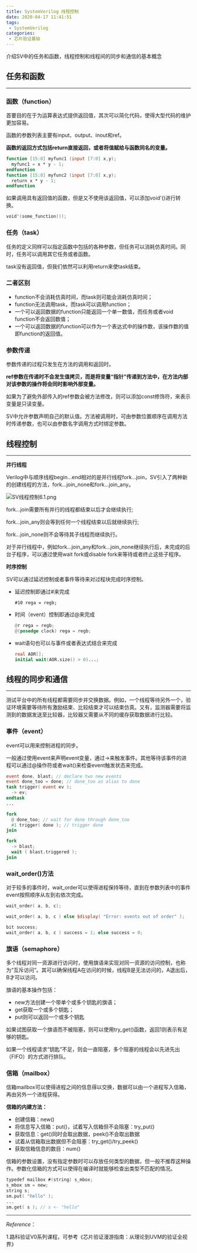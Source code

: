```yaml
---
title: SystemVerilog 线程控制
date: 2020-04-17 11:41:51
tags:
 - SystemVerilog
categories:
 - 芯片验证基础
---
```




介绍SV中的任务和函数，线程控制和线程间的同步和通信的基本概念

<!--more-->

## 任务和函数

-----

### 函数（function）

首要目的在于为运算表达式提供返回值，其次可以简化代码，使得大型代码的维护更加容易。

函数的参数列表主要有input、output、inout和ref。

**函数的返回方式包括return直接返回，或者将值赋给与函数同名的变量。**

```verilog
function [15:0] myfunc1 (input [7:0] x,y);
  myfunc1 = x * y - 1; 
endfunction
function [15:0] myfunc2 (input [7:0] x,y);
  return x * y - 1; 
endfunction
```

如果调用具有返回值的函数，但是又不使用该返回值，可以添加void'()进行转换。

```verilog
void'(some_function());
```

### 任务（task）

任务的定义同样可以指定函数中包括的各种参数，但任务可以消耗仿真时间。同时，任务可以调用其它任务或者函数。

task没有返回值，但我们依然可以利用return来使task结束。

### 二者区别

- function不会消耗仿真时间，而task则可能会消耗仿真时间；
- function无法调用task，而task可以调用function；
- 一个可以返回数据的function只能返回一个单一数值，而任务或者void function不会返回数值；
- 一个可以返回数据的function可以作为一个表达式中的操作数，该操作数的值即function的返回值。

### 参数传递

参数传递的过程只发生在方法的调用和返回时。

**ref参数在传递时不会发生值拷贝，而是将变量“指针”传递到方法中，在方法内部对该参数的操作将会同时影响外部变量。**

如果为了避免外部传入的ref参数会被方法修改，则可以添加const修饰符，来表示变量是只读变量。

SV中允许参数声明自己的默认值。方法被调用时，可由参数位置顺序在调用方法时传递参数，也可以由参数名字调用方式时绑定参数。

## 线程控制

----

**并行线程**

Verilog中与顺序线程begin...end相对的是并行线程fork...join，SV引入了两种新的创建线程的方法，fork...join_none和fork...join_any。

![SV线程控制6.1.png](https://i.loli.net/2020/04/17/a3kyPvwTEzx7KjQ.png)

fork...join需要所有并行的线程都结束以后才会继续执行;

fork...join_any则会等到任何一个线程结束以后就继续执行;

fork...join_none则不会等待其子线程而继续执行。

对于并行线程中，例如fork...join_any和fork...join_none继续执行后，未完成的后台子程序，可以通过使用wait fork或disable fork来等待或者终止这些子程序。

**时序控制**

SV可以通过延迟控制或者事件等待来对过程块完成时序控制。

- 延迟控制即通过#来完成

  ```veril
  #10 rega = regb;
  ```

- 时间（event）控制即通过@来完成

  ```verilog
  @r rega = regb;
  @(posedge clock) rega = regb;
  ```

- wait语句也可以与事件或者表达式结合来完成

  ```verilog
  real AOR[];
  initial wait(AOR.size() > 0)...;
  ```

## 线程的同步和通信

----

 测试平台中的所有线程都需要同步并交换数据。例如，一个线程等待另外一个，验证环境需要等待所有激励结束、比较结束才可以结束仿真。又有，监测器需要将监测到的数据发送至比较器，比较器又需要从不同的缓存获取数据进行比较。

### 事件（event）

event可以用来控制进程的同步。

一般通过使用event来声明event变量，通过->来触发事件。其他等待该事件的进程可以通过@操作符或者wait()来检查event触发状态来完成。

```verilog
event done, blast; // declare two new events
event done_too = done; // done_too as alias to done
task trigger( event ev );
  -> ev;
endtask
...

fork
  @ done_too; // wait for done through done_too
  #1 trigger( done ); // trigger done
join

fork
  -> blast;
  wait ( blast.triggered );
join
```

### wait_order()方法

对于较多的事件时，wait_order可以使得进程保持等待，直到在参数列表中的事件event按照顺序从左到右依次完成。

```verilog
wait_order( a, b, c);

wait_order( a, b, c ) else $display( "Error: events out of order" );

bit success;
wait_order( a, b, c ) success = 1; else success = 0;
```

### 旗语（semaphore）

多个线程对同一资源进行访问时，使用旗语来实现对同一资源的访问控制，也称为“互斥访问”。其可以确保线程A在访问的时候，线程B是无法访问的，A退出后，B才可以访问。

旗语的基本操作包括：

- new方法创建一个带单个或多个钥匙的旗语；
- get获取一个或多个钥匙；
- put则可以返回一个或多个钥匙

如果试图获取一个旗语而不被阻塞，则可以使用try_get()函数，返回1则表示有足够的钥匙。

如果一个线程请求“钥匙”不足，则会一直阻塞，多个阻塞的线程会以先进先出（FIFO）的方式进行排队。

### 信箱（mailbox）

信箱mailbox可以使得进程之间的信息得以交换，数据可以由一个进程写入信箱，再由另外一个进程获得。

**信箱的内建方法：**

- 创建信箱：new()
- 将信息写入信箱：put()，试着写入信箱但不会阻塞：try_put()
- 获取信息：get()同时会取出数据，peek()不会取出数据
- 试着从信箱取出数据但不会阻塞：try_get()/try_peek()
- 获取信箱信息的数目：num()

信箱的参数设置，没有指定参数时可以存放任何类型的数据，但一般不推荐这种操作。参数化信箱的方式可以使得在编译时就能够检查出类型不匹配的情况。

```verilog
typedef mailbox #(string) s_mbox;
s_mbox sm = new;
string s;
sm.put( "hello" );
...
sm.get( s ); // s <- "hello"
```

----

*Reference*： 

1.路科验证V0系列课程，可参考《芯片验证漫游指南：从理论到UVM的验证全视界》


